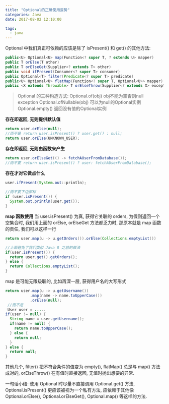 ```yaml
---
title: "Optional的正确使用姿势"
categories: Java
date: 2017-08-02 12:10:00

tags:
  - java
---
```


 Optional 中我们真正可依赖的应该是除了 isPresent() 和 get() 的其他方法:
```java
public<U> Optional<U> map(Function<? super T, ? extends U> mapper)
public T orElse(T other)
public T orElseGet(Supplier<? extends T> other)
public void ifPresent(Consumer<? super T> consumer)
public Optional<T> filter(Predicate<? super T> predicate)
public<U> Optional<U> flatMap(Function<? super T, Optional<U>> mapper)
public <X extends Throwable> T orElseThrow(Supplier<? extends X> exceptionSupplier) throws X
```

> Optional 的三种构造方式: 
Optional.of(obj) obj不能为空否则null exception
Optional.ofNullable(obj)  可以为null的Optional实例
Optional.empty()  返回没有值的Optional实例

**存在即返回, 无则提供默认值**
```java
return user.orElse(null);
//而不是 return user.isPresent() ? user.get() : null;
return user.orElse(UNKNOWN_USER);

```

**存在即返回, 无则由函数来产生**
```java
return user.orElseGet(() -> fetchAUserFromDatabase()); 
//而不要 return user.isPresent() ? user: fetchAUserFromDatabase();
```
**存在才对它做点什么**
```java
user.ifPresent(System.out::println);
 
//而不要下边那样
if (user.isPresent()) {
  System.out.println(user.get());
}
```

**map 函数使用**
当 user.isPresent() 为真, 获得它关联的 orders, 为假则返回一个空集合时, 我们用上面的 orElse, orElseGet 方法都乏力时, 那原本就是 map 函数的责任, 我们可以这样一行
```JAVA
return user.map(u -> u.getOrders()).orElse(Collections.emptyList())

//上面避免了我们类似 Java 8 之前的做法
if(user.isPresent()) {
  return user.get().getOrders();
} else {
  return Collections.emptyList();
}
```

map  是可能无限级联的, 比如再深一层, 获得用户名的大写形式
```java
return user.map(u -> u.getUsername())
           .map(name -> name.toUpperCase())
           .orElse(null);
 //而不是
 User user = .....
if(user != null) {
  String name = user.getUsername();
  if(name != null) {
    return name.toUpperCase();
  } else {
    return null;
  }
} else {
  return null;
}
```

其他几个, filter() 把不符合条件的值变为 empty(),  flatMap() 总是与 map() 方法成对的,  orElseThrow() 在有值时直接返回, 无值时抛出想要的异常.

一句话小结: 使用 Optional 时尽量不直接调用 Optional.get() 方法, Optional.isPresent() 更应该被视为一个私有方法, 应依赖于其他像 Optional.orElse(), Optional.orElseGet(), Optional.map() 等这样的方法.
